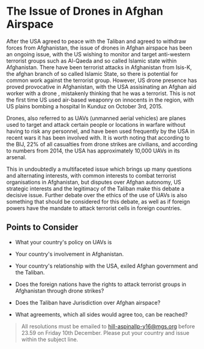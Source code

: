 # The Issue of Drones in Afghan Airspace
After the USA agreed to peace with the Taliban and agreed to withdraw forces from Afghanistan, the issue of drones in Afghan airspace has been an ongoing issue, with the US wishing to monitor and target anti-western terrorist groups such as Al-Qaeda and so called Islamic state within Afghanistan. There have been terrorist attacks in Afghanistan from Isis-K, the afghan branch of so called Islamic State, so there is potential for common work against the terrorist group. However, US drone presence has proved provocative in Afghanistan, with the USA assisinating an Afghan aid worker with a drone , mistakenly thinking that he was a terrorist. This is not the first time US used air-based weaponry on innocents in the region, with US plains bombing a hospital In Kunduz on October 3rd, 2015.

Drones, also referred to as UAVs (unmanned aerial vehicles) are planes used to target and attack certain people or locations in warfare without having to risk any personnel, and have been used frequently by the USA in recent wars it has been involved with. It is worth noting that according to the BIJ, 22% of all casualties from drone strikes are civilians, and according to numbers from 2014, the USA has approximately 10,000 UAVs in its arsenal.

This in undoubtedly a multifaceted issue which brings up many questions and alternating interests, with common interests to combat terrorist organisations in Afghanistan, but disputes over Afghan autonomy, US strategic interests and the legitimacy of the Taliban make this debate a decisive issue. Further debate over the ethics of the use of UAVs is also something that should be considered for this debate, as well as if foreign powers have the mandate to attack terrorist cells in foreign countries.

## Points to Consider

- What your country's policy on UAVs is

- Your country's involvement in Afghanistan.

- Your country's relationship with the USA, exiled Afghan government and the Taliban.

- Does the foreign nations have the rights to attack terrorist groups in Afghanistan through drone strikes?

- Does the Taliban have Jurisdiction over Afghan airspace?

- What agreements, which all sides would agree too, can be reached?

> All resolutions must be emailed to hill-aspinallp-y16@mgs.org before 23.59 on Friday 10th December. Please put your country and issue within the subject line.
